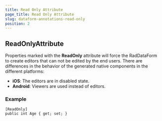 ```yaml
---
title: Read Only Attribute
page_title: Read Only Attribute
slug: dataform-annotations-read-only
position: 2
---
```


## ReadOnlyAttribute

Properties marked with the **ReadOnly** attribute will force the RadDataForm to create editors that can not be edited by the end users. There are differences in the behavior of the generated native components in the different platforms:

- **iOS**: The editors are in disabled state.
- **Android**: Viewers are used instead of editors. 

### Example

	[ReadOnly]
	public int Age { get; set; }